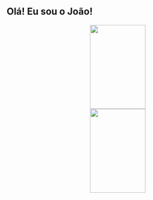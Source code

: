 ## Olá! Eu sou o João!
<div align="center">
  <a href="https://github.com/joaopnk">
  <img width="50%"  height="190em" src="https://github-readme-stats.vercel.app/api?username=joaopnk&show_icons=true&theme=midnight-  purple&include_all_commits=true&count_private=true">
  <img  width="50%" height="190em" src="https://github-readme-stats.vercel.app/api/top-langs?username=joaopnk&layout=compact&langs_count=7&theme=midnight-purple"/>
</div>

